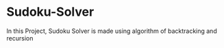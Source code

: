 # Sudoku-Solver
In this Project, Sudoku Solver is made using algorithm of backtracking and recursion
